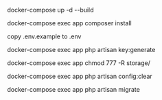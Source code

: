 docker-compose up -d --build

docker-compose exec app composer install

copy .env.example to .env

docker-compose exec app php artisan key:generate

docker-compose exec app chmod 777 -R storage/

docker-compose exec app php artisan config:clear

docker-compose exec app php artisan migrate